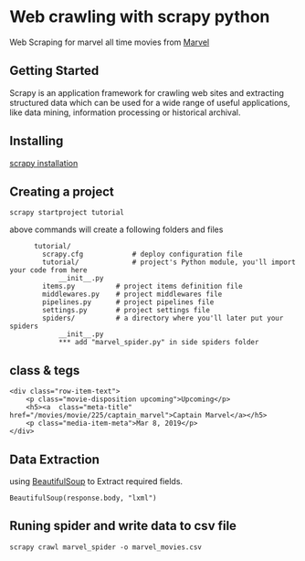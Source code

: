 # Web crawling with scrapy python

Web Scraping for marvel all time movies from [Marvel](https://marvel.com/movies/all)

## Getting Started

Scrapy is an application framework for crawling web sites and extracting structured data which can be used for a wide range of useful applications, like data mining, information processing or historical archival.

## Installing

[scrapy installation](https://doc.scrapy.org/en/latest/intro/install.html)


## Creating a project

	scrapy startproject tutorial
above commands will create a following folders and files
```
	  tutorial/
	    scrapy.cfg            # deploy configuration file
	    tutorial/             # project's Python module, you'll import your code from here
	        __init__.py
        items.py          # project items definition file
        middlewares.py    # project middlewares file
        pipelines.py      # project pipelines file
        settings.py       # project settings file
        spiders/          # a directory where you'll later put your spiders
            __init__.py
            *** add "marvel_spider.py" in side spiders folder
```


## class & tegs 

    <div class="row-item-text">
        <p class="movie-disposition upcoming">Upcoming</p>
        <h5><a  class="meta-title" href="/movies/movie/225/captain_marvel">Captain Marvel</a></h5>
        <p class="media-item-meta">Mar 8, 2019</p>
	</div>

## Data Extraction
	
using [BeautifulSoup](https://www.crummy.com/software/BeautifulSoup/bs4/doc/index.html?highlight=select) to Extract required fields.

```
BeautifulSoup(response.body, "lxml")
```

## Runing spider and write data to csv file 
	scrapy crawl marvel_spider -o marvel_movies.csv
